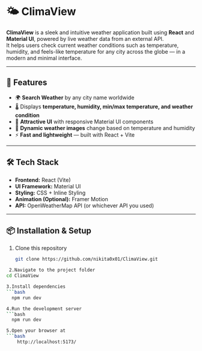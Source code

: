 # 🌤️ ClimaView

**ClimaView** is a sleek and intuitive weather application built using **React** and **Material UI**, powered by live weather data from an external API.  
It helps users check current weather conditions such as temperature, humidity, and feels-like temperature for any city across the globe — in a modern and minimal interface.

---

## 🚀 Features

- 🌍 **Search Weather** by any city name worldwide  
- 🌡️ Displays **temperature, humidity, min/max temperature, and weather condition**  
- 🎨 **Attractive UI** with responsive Material UI components  
- 🧠 **Dynamic weather images** change based on temperature and humidity  
- ⚡ **Fast and lightweight** — built with React + Vite  


---

## 🛠️ Tech Stack

- **Frontend:** React (Vite)  
- **UI Framework:** Material UI  
- **Styling:** CSS + Inline Styling  
- **Animation (Optional):** Framer Motion  
- **API:** OpenWeatherMap API (or whichever API you used)  

---

## 📦 Installation & Setup

1. Clone this repository  
   ```bash
   git clone https://github.com/nikita0x01/ClimaView.git

```bash
 2.Navigate to the project folder
cd ClimaView

3.Install dependencies
```bash
  npm run dev

4.Run the development server
```bash
  npm run dev

5.Open your browser at
```bash
    http://localhost:5173/
